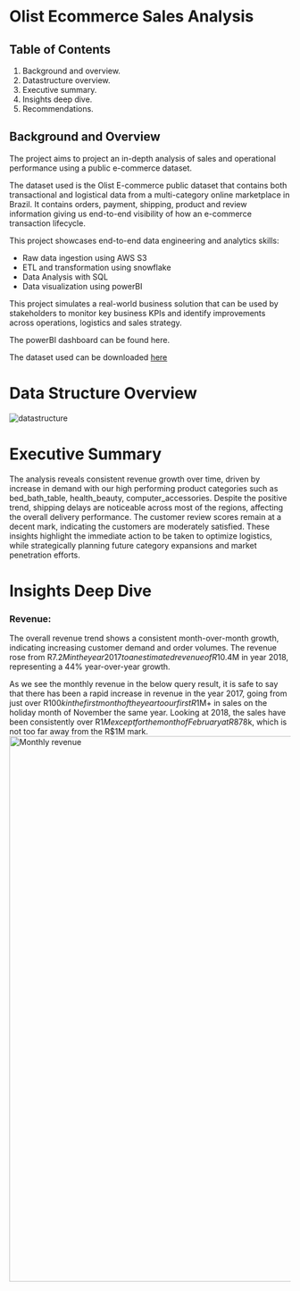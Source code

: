 # Olist Ecommerce Sales Analysis
## Table of Contents
1. Background and overview.
2. Datastructure overview.
3. Executive summary.
4. Insights deep dive.
5. Recommendations.

## Background and Overview
The project aims to project an in-depth analysis of sales and operational performance using a public e-commerce dataset.

The dataset used is the Olist E-commerce public dataset that contains both transactional and logistical data from a multi-category online marketplace in Brazil. It contains orders, payment, shipping, product and review information giving us end-to-end visibility of how an e-commerce transaction lifecycle.

This project showcases end-to-end data engineering and analytics skills:
<ul>
  <li>Raw data ingestion using AWS S3</li>
  <li>ETL and transformation using snowflake</li>
  <li>Data Analysis with SQL</li>
  <li>Data visualization using powerBI</li>
</ul>

This project simulates a real-world business solution that can be used by stakeholders to monitor key business KPIs and identify improvements across operations, logistics and sales strategy.

The powerBI dashboard can be found here.

The dataset used can be downloaded <a href="https://www.kaggle.com/datasets/olistbr/brazilian-ecommerce">here</a>

# Data Structure Overview
![datastructure](https://github.com/user-attachments/assets/c1701bea-9755-4a96-95b5-79a435bb6285)

# Executive Summary
The analysis reveals consistent revenue growth over time, driven by increase in demand with our high performing product categories such as bed_bath_table, health_beauty, computer_accessories. Despite the positive trend, shipping delays are noticeable across most of the regions, affecting the overall delivery performance. The customer review scores remain at a decent mark, indicating the customers are moderately satisfied. These insights highlight the immediate action to be taken to optimize logistics, while strategically planning future category expansions and market penetration efforts.

# Insights Deep Dive

### Revenue:

The overall revenue trend shows a consistent month-over-month growth, indicating increasing customer demand and order volumes. The revenue rose from R$7.2M in the year 2017 to an estimated revenue of R$10.4M in year 2018, representing a 44% year-over-year growth.

As we see the monthly revenue in the below query result, it is safe to say that there has been a rapid increase in revenue in the year 2017, going from just over R$100k in the first month of the year to our first R$1M+ in sales on the holiday month of November the same year. Looking at 2018, the sales have been consistently over R$1M except for the month of February at R$878k, which is not too far away from the R$1M mark. 
<img width="977" alt="Monthly revenue" src="https://github.com/user-attachments/assets/794fca5e-16f8-4719-a2e5-c78cbb7bf070" />
